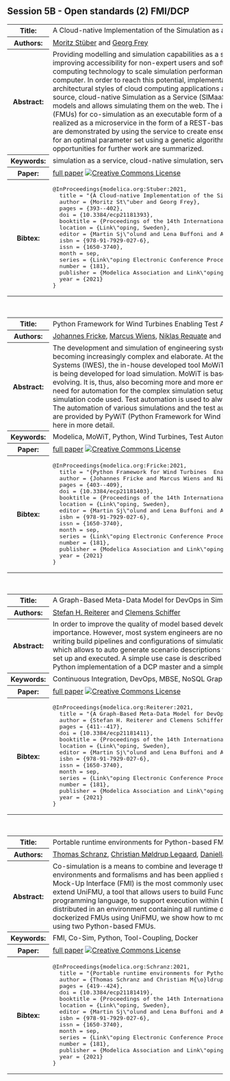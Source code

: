 ## Session 5B - Open standards (2) FMI/DCP
<table><tr><th>Title:</th>
<td>A Cloud-native Implementation of the Simulation as a Service-Concept Based on FMI</td>
</tr>
<tr><th>Authors:</th>
<td>
<a href="/proceedings/authors/MoritzStuber">Moritz Stüber</a> and <a href="/proceedings/authors/GeorgFrey">Georg Frey</a></td>
</tr>
<tr><th>Abstract:</th>
<td>Providing modelling and simulation capabilities as a service promises to increase their value by improving accessibility for non-expert users and software agents as well as by leveraging cloud-computing technology to scale simulation performance beyond the capabilities of a single computer. In order to reach this potential, implementations must align their design with the architectural styles of cloud computing applications and the web in general. We present an open-source, cloud-native Simulation as a Service (SIMaaS)-implementation that gives access to models and allows simulating them on the web. The implementation uses Functional Mockup Units (FMUs) for co-simulation as an executable form of a model and relies on FMPy for simulation. It is realized as a microservice in the form of a REST-based HTTP-API. Functionality and performance are demonstrated by using the service to create ensemble forecasts for PV systems and to search for an optimal parameter set using a genetic algorithm. Conceptual limitations and the resulting opportunities for further work are summarized.</td></tr>
<tr><th>Keywords:</th>
<td>simulation as a service, cloud-native simulation, service-oriented software architecture, FMI 2.0</td></tr>
<tr><th>Paper:</th>
<td><a href="https://doi.org/10.3384/ecp21181393">full paper</a> <a rel="license" href="http://creativecommons.org/licenses/by/4.0/"><img alt="Creative Commons License" style="border-width:0" src="https://i.creativecommons.org/l/by/4.0/80x15.png" /></a></td>
</tr>
<tr><th>Bibtex:</th>
<td><pre>
@InProceedings{modelica.org:Stuber:2021,
  title = &quot;{A Cloud-native Implementation of the Simulation as a Service-Concept Based on FMI}&quot;,
  author = {Moritz St\&quot;uber and Georg Frey},
  pages = {393--402},
  doi = {10.3384/ecp21181393},
  booktitle = {Proceedings of the 14th International Modelica Conference},
  location = {Link\&quot;oping, Sweden},
  editor = {Martin Sj\&quot;olund and Lena Buffoni and Adrian Pop and Lennart Ochel},
  isbn = {978-91-7929-027-6},
  issn = {1650-3740},
  month = sep,
  series = {Link\&quot;oping Electronic Conference Proceedings},
  number = {181},
  publisher = {Modelica Association and Link\&quot;oping University Electronic Press},
  year = {2021}
}
</pre></td></tr>
</table><br>
<table><tr><th>Title:</th>
<td>Python Framework for Wind Turbines  Enabling Test Automation of MoWiT</td>
</tr>
<tr><th>Authors:</th>
<td>
<a href="/proceedings/authors/JohannesFricke">Johannes Fricke</a>, <a href="/proceedings/authors/MarcusWiens">Marcus Wiens</a>, <a href="/proceedings/authors/NiklasRequate">Niklas Requate</a> and <a href="/proceedings/authors/MareikeLeimeister">Mareike Leimeister</a></td>
</tr>
<tr><th>Abstract:</th>
<td>The development and simulation of engineering systems, especially wind turbines, is becoming increasingly complex and elaborate. At the Fraunhofer Institute for Wind Energy Systems (IWES), the in-house developed tool MoWiT (Modelica library for Wind Turbines) is being developed for load simulation. MoWiT is based on Modelica and is constantly evolving. It is, thus, also becoming more and more enhanced. This results in an increased need for automation for the complex simulation setups and a need for quality assurance of simulation code used. Test automation is used to always ensure the quality of the code. The automation of various simulations and the test automation for the load simulation code are provided by PyWiT (Python Framework for Wind Turbines), which will be presented here in more detail.</td></tr>
<tr><th>Keywords:</th>
<td>Modelica, MoWiT, Python, Wind Turbines, Test Automation</td></tr>
<tr><th>Paper:</th>
<td><a href="https://doi.org/10.3384/ecp21181403">full paper</a> <a rel="license" href="http://creativecommons.org/licenses/by/4.0/"><img alt="Creative Commons License" style="border-width:0" src="https://i.creativecommons.org/l/by/4.0/80x15.png" /></a></td>
</tr>
<tr><th>Bibtex:</th>
<td><pre>
@InProceedings{modelica.org:Fricke:2021,
  title = &quot;{Python Framework for Wind Turbines  Enabling Test Automation of MoWiT}&quot;,
  author = {Johannes Fricke and Marcus Wiens and Niklas Requate and Mareike Leimeister},
  pages = {403--409},
  doi = {10.3384/ecp21181403},
  booktitle = {Proceedings of the 14th International Modelica Conference},
  location = {Link\&quot;oping, Sweden},
  editor = {Martin Sj\&quot;olund and Lena Buffoni and Adrian Pop and Lennart Ochel},
  isbn = {978-91-7929-027-6},
  issn = {1650-3740},
  month = sep,
  series = {Link\&quot;oping Electronic Conference Proceedings},
  number = {181},
  publisher = {Modelica Association and Link\&quot;oping University Electronic Press},
  year = {2021}
}
</pre></td></tr>
</table><br>
<table><tr><th>Title:</th>
<td>A Graph-Based Meta-Data Model for DevOps in Simulation-Driven Development and Generation of DCP Configurations</td>
</tr>
<tr><th>Authors:</th>
<td>
<a href="/proceedings/authors/StefanH.Reiterer">Stefan H. Reiterer</a> and <a href="/proceedings/authors/ClemensSchiffer">Clemens Schiffer</a></td>
</tr>
<tr><th>Abstract:</th>
<td>In order to improve the quality of model based development and to reduce testing effort DevOps practices gain more and more importance. However, most system engineers are not DevOps specialists and there are a lot of manual steps involved when writing build pipelines and configurations of simulations. For this purpose an abstract graph-based metadata model is proposed which allows to auto generate scenario descriptions for the DCP standard and code for the build server where the simulation is set up and executed. A simple use case is described as an example of how this could be applied in practice. Furthermore, a Python implementation of a DCP master and a simple FMI to DCP wrapper are presented in this as well.</td></tr>
<tr><th>Keywords:</th>
<td>Continuous Integration, DevOps, MBSE, NoSQL Graph Data Bases, DCP, SysML, UML, SSP</td></tr>
<tr><th>Paper:</th>
<td><a href="https://doi.org/10.3384/ecp21181411">full paper</a> <a rel="license" href="http://creativecommons.org/licenses/by/4.0/"><img alt="Creative Commons License" style="border-width:0" src="https://i.creativecommons.org/l/by/4.0/80x15.png" /></a></td>
</tr>
<tr><th>Bibtex:</th>
<td><pre>
@InProceedings{modelica.org:Reiterer:2021,
  title = &quot;{A Graph-Based Meta-Data Model for DevOps in Simulation-Driven Development and Generation of DCP Configurations}&quot;,
  author = {Stefan H. Reiterer and Clemens Schiffer},
  pages = {411--417},
  doi = {10.3384/ecp21181411},
  booktitle = {Proceedings of the 14th International Modelica Conference},
  location = {Link\&quot;oping, Sweden},
  editor = {Martin Sj\&quot;olund and Lena Buffoni and Adrian Pop and Lennart Ochel},
  isbn = {978-91-7929-027-6},
  issn = {1650-3740},
  month = sep,
  series = {Link\&quot;oping Electronic Conference Proceedings},
  number = {181},
  publisher = {Modelica Association and Link\&quot;oping University Electronic Press},
  year = {2021}
}
</pre></td></tr>
</table><br>
<table><tr><th>Title:</th>
<td>Portable runtime environments for Python-based FMUs: Adding Docker support to UniFMU</td>
</tr>
<tr><th>Authors:</th>
<td>
<a href="/proceedings/authors/ThomasSchranz">Thomas Schranz</a>, <a href="/proceedings/authors/ChristianMoldrupLegaard">Christian Møldrup Legaard</a>, <a href="/proceedings/authors/DaniellaTola">Daniella Tola</a> and <a href="/proceedings/authors/GeraldSchweiger">Gerald Schweiger</a></td>
</tr>
<tr><th>Abstract:</th>
<td>Co-simulation is a means to combine and leverage the strengths of different modeling tools, environments and formalisms and has been applied successfully in various domains. The Functional Mock-Up Interface (FMI) is the most commonly used standard for co-simulation. In this paper we extend UniFMU, a tool that allows users to build Functional Mock-Up Units (FMUs) in virtually any programming language, to support execution within Docker. As a result the generated FMUs can be distributed in an environment containing all runtime dependencies. To describe the process of creating dockerized FMUs using UniFMU, we show how to model and co-simulate a robotic arm and a controller using two Python-based FMUs.</td></tr>
<tr><th>Keywords:</th>
<td>FMI, Co-Sim, Python, Tool-Coupling, Docker</td></tr>
<tr><th>Paper:</th>
<td><a href="https://doi.org/10.3384/ecp21181419">full paper</a> <a rel="license" href="http://creativecommons.org/licenses/by/4.0/"><img alt="Creative Commons License" style="border-width:0" src="https://i.creativecommons.org/l/by/4.0/80x15.png" /></a></td>
</tr>
<tr><th>Bibtex:</th>
<td><pre>
@InProceedings{modelica.org:Schranz:2021,
  title = &quot;{Portable runtime environments for Python-based FMUs: Adding Docker support to UniFMU}&quot;,
  author = {Thomas Schranz and Christian M{\o}ldrup Legaard and Daniella Tola and Gerald Schweiger},
  pages = {419--424},
  doi = {10.3384/ecp21181419},
  booktitle = {Proceedings of the 14th International Modelica Conference},
  location = {Link\&quot;oping, Sweden},
  editor = {Martin Sj\&quot;olund and Lena Buffoni and Adrian Pop and Lennart Ochel},
  isbn = {978-91-7929-027-6},
  issn = {1650-3740},
  month = sep,
  series = {Link\&quot;oping Electronic Conference Proceedings},
  number = {181},
  publisher = {Modelica Association and Link\&quot;oping University Electronic Press},
  year = {2021}
}
</pre></td></tr>
</table><br>

